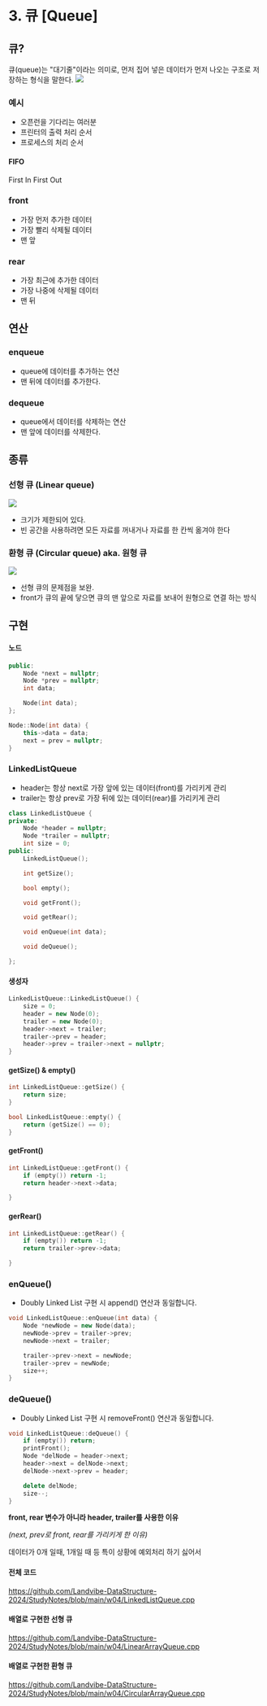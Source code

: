 # 3. 큐 [Queue]

## 큐?
큐(queue)는 "대기줄"이라는 의미로, 먼저 집어 넣은 데이터가 먼저 나오는 구조로 저장하는 형식을 말한다.
![](https://velog.velcdn.com/images/genius00hwan/post/cf0cac30-200b-4e4d-a540-5564b31ecb67/image.png)

### 예시
- 오픈런을 기다리는 여러분
- 프린터의 출력 처리 순서
- 프로세스의 처리 순서

#### FIFO
First In First Out

### front
- 가장 먼저 추가한 데이터
- 가장 빨리 삭제될 데이터
- 맨 앞
### rear
- 가장 최근에 추가한 데이터
- 가장 나중에 삭제될 데이터
- 맨 뒤
## 연산

### enqueue
- queue에 데이터를 추가하는 연산
- 맨 뒤에 데이터를 추가한다.

### dequeue
- queue에서 데이터를 삭제하는 연산
- 맨 앞에 데이터를 삭제한다.

## 종류

### 선형 큐 (Linear queue)
![](https://velog.velcdn.com/images/genius00hwan/post/aaafac53-c5d6-44e4-93fa-690c3174da75/image.png)

- 크기가 제한되어 있다.
- 빈 공간을 사용하려면 모든 자료를 꺼내거나 자료를 한 칸씩 옮겨야 한다

### 환형 큐 (Circular queue) aka. 원형 큐
![](https://velog.velcdn.com/images/genius00hwan/post/0d35aa97-2857-4dfb-ac37-0728962c7b4a/image.png)

- 선형 큐의 문제점을 보완.
- front가 큐의 끝에 닿으면 큐의 맨 앞으로 자료를 보내어 원형으로 연결 하는 방식

## 구현
#### 노드
```cpp
public:
    Node *next = nullptr;
    Node *prev = nullptr;
    int data;

    Node(int data);
};

Node::Node(int data) {
    this->data = data;
    next = prev = nullptr;
}
```
### LinkedListQueue
- header는 항상 next로 가장 앞에 있는 데이터(front)를 가리키게 관리
- trailer는 항상 prev로 가장 뒤에 있는 데이터(rear)를 가리키게 관리
```cpp
class LinkedListQueue {
private:
    Node *header = nullptr;
    Node *trailer = nullptr;
    int size = 0;
public:
    LinkedListQueue();

    int getSize();

    bool empty();

    void getFront();

    void getRear();

    void enQueue(int data);

    void deQueue();

};
```
#### 생성자
```cpp
LinkedListQueue::LinkedListQueue() {
    size = 0;
    header = new Node(0);
    trailer = new Node(0);
    header->next = trailer;
    trailer->prev = header;
    header->prev = trailer->next = nullptr;
}
```
#### getSize() & empty()
```cpp
int LinkedListQueue::getSize() { 
	return size; 
}
```
```cpp
bool LinkedListQueue::empty() { 
	return (getSize() == 0); 
}
```
#### getFront()

```cpp
int LinkedListQueue::getFront() {
    if (empty()) return -1;
    return header->next->data;

}
```
#### gerRear()
```cpp
int LinkedListQueue::getRear() {
    if (empty()) return -1;
    return trailer->prev->data;

}
```
### enQueue()
- Doubly Linked List 구현 시 append() 연산과 동일합니다.
```cpp
void LinkedListQueue::enQueue(int data) {
    Node *newNode = new Node(data);
    newNode->prev = trailer->prev;
    newNode->next = trailer;

    trailer->prev->next = newNode;
    trailer->prev = newNode;
    size++;
}
```
### deQueue()
- Doubly Linked List 구현 시 removeFront() 연산과 동일합니다.
```cpp
void LinkedListQueue::deQueue() {
    if (empty()) return;
    printFront();
    Node *delNode = header->next;
    header->next = delNode->next;
    delNode->next->prev = header;

    delete delNode;
    size--;
}
```

**front, rear 변수가 아니라 header, trailer를 사용한 이유**

_(next, prev로 front, rear를 가리키게 한 이유)_

데이터가 0개 일때, 1개일 때 등 특이 상황에 예외처리 하기 싫어서


#### 전체 코드
https://github.com/Landvibe-DataStructure-2024/StudyNotes/blob/main/w04/LinkedListQueue.cpp

#### 배열로 구현한 선형 큐
https://github.com/Landvibe-DataStructure-2024/StudyNotes/blob/main/w04/LinearArrayQueue.cpp

#### 배열로 구현한 환형 큐
https://github.com/Landvibe-DataStructure-2024/StudyNotes/blob/main/w04/CircularArrayQueue.cpp